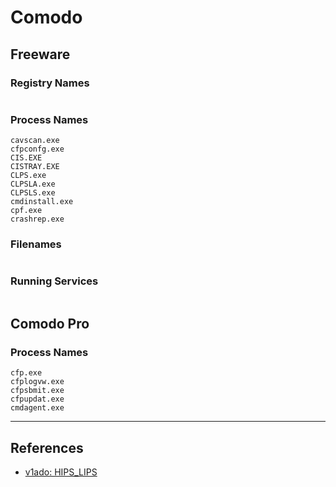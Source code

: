 # Comodo

## Freeware

### Registry Names

```

```

### Process Names

```
cavscan.exe
cfpconfg.exe
CIS.EXE
CISTRAY.EXE
CLPS.exe
CLPSLA.exe
CLPSLS.exe
cmdinstall.exe
cpf.exe
crashrep.exe
```

### Filenames

```

```

### Running Services

```

```

## Comodo Pro

### Process Names

```
cfp.exe
cfplogvw.exe
cfpsbmit.exe
cfpupdat.exe
cmdagent.exe
```

---
## References

- [v1ado: HIPS_LIPS](https://github.com/v1ado/HIPS_LIPS)